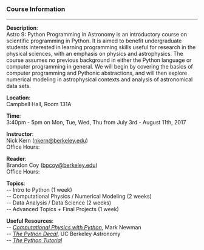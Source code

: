 ### Course Information
----
**Description**:
<br>
Astro 9: Python Programming in Astronomy is an introductory course on scientific programming in Python. It is aimed to benefit undergraduate students interested in learning programming skills useful for research in the physical sciences, with an emphasis on physics and astrophysics. The course assumes no previous background in either the Python language or computer programming in general. We will begin by covering the basics of computer programming and Pythonic abstractions, and will then explore numerical modeling in astrophysical contexts and analysis of astronomical data sets. 

**Location**:
<br>
Campbell Hall, Room 131A

**Time**:
<br>
3:40pm - 5pm on Mon, Tue, Wed, Thu from July 3rd - August 11th, 2017

**Instructor**:
<br>
Nick Kern (nkern@berkeley.edu)
<br>
Office Hours: 
<br>


**Reader**:
<br>
Brandon Coy (bpcoy@berkeley.edu)
<br>
Office Hours:
<br>


**Topics**:
<br>
-- Intro to Python (1 week)
<br>
-- Computational Physics / Numerical Modeling (2 weeks)
<br>
-- Data Analysis / Data Science (2 weeks)
<br>
-- Advanced Topics + Final Projects (1 week)

**Useful Resources**:
<br>
-- [*Computational Physics with Python*](http://www-personal.umich.edu/~mejn/computational-physics), Mark Newman 
<br>
-- [*The Python Decal*](http://ugastro.berkeley.edu/pydecal/index.html), UC Berkeley Astronomy
<br>
-- [*The Python Tutorial*](https://docs.python.org/3/tutorial/)




